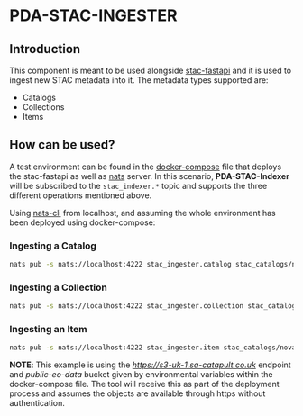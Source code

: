# PDA-STAC-INGESTER

## Introduction

This component is meant to be used alongside  [stac-fastapi](https://github.com/stac-utils/stac-fastapi) and it is used 
to ingest new STAC metadata into it. The metadata types supported are:
- Catalogs
- Collections
- Items

## How can be used?

A test environment can be found in the [docker-compose](./docker-compose.yml) file that deploys the stac-fastapi as well
as [nats](https://nats.io/) server. In this scenario, **PDA-STAC-Indexer** will be subscribed to the `stac_indexer.*`
topic and supports the three different operations mentioned above.

Using [nats-cli](https://github.com/nats-io/natscli) from localhost, and assuming the whole environment has been 
deployed using docker-compose:

### Ingesting a Catalog

```bash
nats pub -s nats://localhost:4222 stac_ingester.catalog stac_catalogs/novasar_test/catalog.json
```

### Ingesting a Collection

```bash
nats pub -s nats://localhost:4222 stac_ingester.collection stac_catalogs/novasar_test/novasar_scansar_20m/collection.json
```

### Ingesting an Item

```bash
nats pub -s nats://localhost:4222 stac_ingester.item stac_catalogs/novasar_test/novasar_scansar_20m/NovaSAR_01_16359_slc_11_201025_231831_HH_2_ML_TC_TF_cog/NovaSAR_01_16359_slc_11_201025_231831_HH_2_ML_TC_TF_cog.json
```

**NOTE**: This example is using the *https://s3-uk-1.sa-catapult.co.uk* endpoint and *public-eo-data* bucket given by 
environmental variables within the docker-compose file. The tool will receive this as part of the deployment process and
assumes the objects are available through https without authentication.